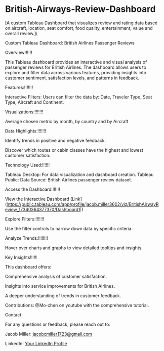 # British-Airways-Review-Dashboard
[A custom Tableau Dashboard that visualizes review and rating data based on aircraft, location, seat comfort, food quality, entertainment, value and overall review.](


Custom Tableau Dashboard: British Airlines Passenger Reviews

Overview!!!!!!

This Tableau dashboard provides an interactive and visual analysis of passenger reviews for British Airlines. The dashboard allows users to explore and filter data across various features, providing insights into customer sentiment, satisfaction levels, and patterns in feedback.

Features:!!!!!!!

Interactive Filters: Users can filter the data by:
Date, Traveler Type, Seat Type, Aircraft and Continent.

Visualizations:!!!!!!!

Average chosen metric by month, by country and by Aircraft

Data Highlights:!!!!!!!

Identify trends in positive and negative feedback.

Discover which routes or cabin classes have the highest and lowest customer satisfaction.


Technology Used:!!!!!!

Tableau Desktop: For data visualization and dashboard creation.
Tableau Public: 
Data Source: British Airlines passenger review dataset.


Access the Dashboard:!!!!!!

View the Interactive Dashboard (Link](https://public.tableau.com/app/profile/jacob.miller3602/viz/BritishAirwayReview_17340364377370/Dashboard1))

Explore Filters:!!!!!!!

Use the filter controls to narrow down data by specific criteria.

Analyze Trends:!!!!!!!!

Hover over charts and graphs to view detailed tooltips and insights.

Key Insights!!!!!!

This dashboard offers:

Comprehensive analysis of customer satisfaction.

Insights into service improvements for British Airlines.

A deeper understanding of trends in customer feedback.

Contributions:
@Mo-chen on youtube with the comprehensive tutorial.


Contact

For any questions or feedback, please reach out to:

Jacob Miller: jacobcmiller1723@gmail.com

LinkedIn: [Your LinkedIn Profile](https://www.linkedin.com/in/jacob-miller-9b2577335/)
